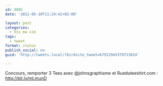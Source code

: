 ```yaml
---
id: 4091
date: '2011-05-10T11:24:42+02:00'

layout: post
categories:
  - Vis ma vie
tags:
  - tweet
format: status
publish_social: no
guid: 'http://tweets.local/?birdsite_tweet=67912945379713024'

---
```


Concours, remporter 3 Tees avec @johnsgraphisme et Rueduteeshirt.com : http://bit.ly/mLmunD